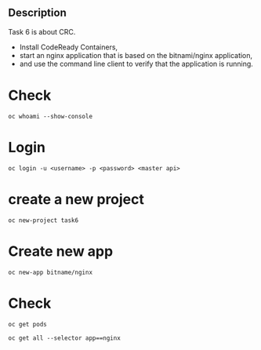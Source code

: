 Description
---
Task 6 is about CRC.
- Install CodeReady Containers,
- start an nginx application that is based on the bitnami/nginx application,
- and use the command line client to verify that the application is running. 


# Check

```
oc whoami --show-console
```

# Login 

```
oc login -u <username> -p <password> <master api>
```

# create a new project 

```
oc new-project task6
```

# Create new app

```
oc new-app bitname/nginx
```

# Check

```
oc get pods
```

```
oc get all --selector app==nginx
```

